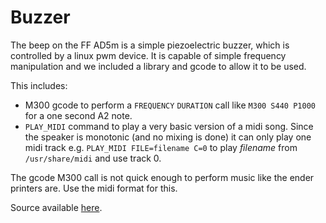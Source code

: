 # Buzzer

The beep on the FF AD5m is a simple piezoelectric buzzer, which is controlled by a linux pwm device. It is capable of simple frequency manipulation and we included a library and gcode to allow it to be used.

This includes:
* M300 gcode to perform a `FREQUENCY` `DURATION` call like `M300 S440 P1000` for a one second A2 note.
* `PLAY_MIDI` command to play a very basic version of a midi song. Since the speaker is monotonic (and no mixing is done) it can only play one midi track e.g. `PLAY_MIDI FILE=filename C=0` to play _filename_ from `/usr/share/midi` and use track 0.  

The gcode M300 call is not quick enough to perform music like the ender printers are. Use the midi format for this.

Source available [here](https://github.com/consp/flashforge_ad5m_audio).
